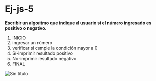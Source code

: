 # Ej-js-5

**Escribir un algoritmo que indique al usuario si el número ingresado es positivo o negativo.**

1. INICIO
2. ingresar un número
3. verificar si cumple la condición mayor a 0 
4. Sí-imprimir resultado positivo
5. No-imprimir resultado negativo
6. FINAL

![Sin titulo](http://i66.tinypic.com/24eyip4.jpg)

